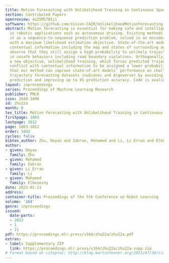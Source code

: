 ```yaml
---
title: Motion Forecasting with Unlikelihood Training in Continuous Space
section: Contributed Papers
openreview: 4u25M570Iji
software: https://github.com/Vision-CAIR/UnlikelihoodMotionForecasting
abstract: Motion forecasting is essential for making safe and intelligent decisions
  in robotic applications such as autonomous driving. Existing methods often formulate
  it as a sequence-to-sequence prediction problem, solved in an encoder-decoder framework
  with a maximum likelihood estimation objective. State-of-the-art models leverage
  contextual information including the map and states of surrounding agents. However,  we
  observe that they still assign a high probability to unlikely trajectories resulting
  in unsafe behaviors including road boundary violations. Orthogonally, we propose
  a new objective, unlikelihood training, which forces predicted trajectories that
  conflict with contextual information to be assigned a lower probability. We demonstrate
  that our method can improve state-of-art models’ performance on challenging real-world
  trajectory forecasting datasets (nuScenes and Argoverse) by avoiding up to 56% context-violated
  prediction and improving up to 9% prediction accuracy. Code is avaliable at https://github.com/Vision-CAIR/UnlikelihoodMotionForecasting
layout: inproceedings
series: Proceedings of Machine Learning Research
publisher: PMLR
issn: 2640-3498
id: zhu22a
month: 0
tex_title: Motion Forecasting with Unlikelihood Training in Continuous Space
firstpage: 1003
lastpage: 1012
page: 1003-1012
order: 1003
cycles: false
bibtex_author: Zhu, Deyao and Zahran, Mohamed and Li, Li Erran and Elhoseiny, Mohamed
author:
- given: Deyao
  family: Zhu
- given: Mohamed
  family: Zahran
- given: Li Erran
  family: Li
- given: Mohamed
  family: Elhoseiny
date: 2022-01-11
address:
container-title: Proceedings of the 5th Conference on Robot Learning
volume: '164'
genre: inproceedings
issued:
  date-parts:
  - 2022
  - 1
  - 11
pdf: https://proceedings.mlr.press/v164/zhu22a/zhu22a.pdf
extras:
- label: Supplementary ZIP
  link: https://proceedings.mlr.press/v164/zhu22a/zhu22a-supp.zip
# Format based on citeproc: http://blog.martinfenner.org/2013/07/30/citeproc-yaml-for-bibliographies/
---
```

